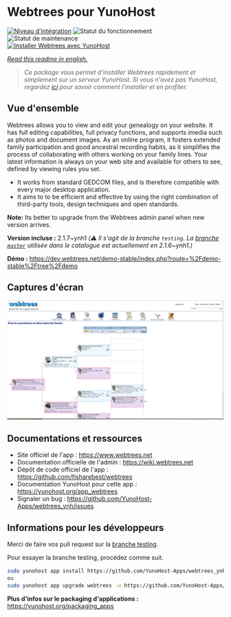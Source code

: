 <!--
N.B.: This README was automatically generated by https://github.com/YunoHost/apps/tree/master/tools/README-generator
It shall NOT be edited by hand.
-->

# Webtrees pour YunoHost

[![Niveau d'intégration](https://dash.yunohost.org/integration/webtrees.svg)](https://dash.yunohost.org/appci/app/webtrees) ![Statut du fonctionnement](https://ci-apps.yunohost.org/ci/badges/webtrees.status.svg) ![Statut de maintenance](https://ci-apps.yunohost.org/ci/badges/webtrees.maintain.svg)  
[![Installer Webtrees avec YunoHost](https://install-app.yunohost.org/install-with-yunohost.svg)](https://install-app.yunohost.org/?app=webtrees)

*[Read this readme in english.](./README.md)*

> *Ce package vous permet d'installer Webtrees rapidement et simplement sur un serveur YunoHost.
Si vous n'avez pas YunoHost, regardez [ici](https://yunohost.org/#/install) pour savoir comment l'installer et en profiter.*

## Vue d'ensemble

Webtrees allows you to view and edit your genealogy on your website. It has full editing capabilities, full privacy functions, and supports imedia such as photos and document images. As an online program, it fosters extended family participation and good ancestral recording habits, as it simplifies the process of collaborating with others working on your family lines. Your latest information is always on your web site and available for others to see, defined by viewing rules you set.

- It works from standard GEDCOM files, and is therefore compatible with every major desktop application.
- It aims to to be efficient and effective by using the right combination of third-party tools, design techniques and open standards.

**Note:** Its better to upgrade from the Webtrees admin panel when new version arrives.


**Version incluse :** 2.1.7~ynh1 *(:warning: Il s'agit de la branche `testing`. La [branche `master`](https://github.com/YunoHost-Apps/webtrees_ynh/tree/master) utilisée dans le catalogue est actuellement en 2.1.6\~ynh1.)*


**Démo :** https://dev.webtrees.net/demo-stable/index.php?route=%2Fdemo-stable%2Ftree%2Fdemo

## Captures d'écran

![Capture d'écran de Webtrees](./doc/screenshots/1200px-Webtrees.png)

## Documentations et ressources

* Site officiel de l'app : <https://www.webtrees.net>
* Documentation officielle de l'admin : <https://wiki.webtrees.net>
* Dépôt de code officiel de l'app : <https://github.com/fisharebest/webtrees>
* Documentation YunoHost pour cette app : <https://yunohost.org/app_webtrees>
* Signaler un bug : <https://github.com/YunoHost-Apps/webtrees_ynh/issues>

## Informations pour les développeurs

Merci de faire vos pull request sur la [branche testing](https://github.com/YunoHost-Apps/webtrees_ynh/tree/testing).

Pour essayer la branche testing, procédez comme suit.

``` bash
sudo yunohost app install https://github.com/YunoHost-Apps/webtrees_ynh/tree/testing --debug
ou
sudo yunohost app upgrade webtrees -u https://github.com/YunoHost-Apps/webtrees_ynh/tree/testing --debug
```

**Plus d'infos sur le packaging d'applications :** <https://yunohost.org/packaging_apps>
